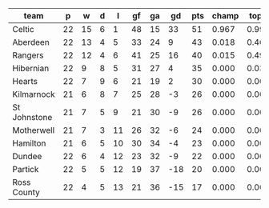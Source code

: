 |     team     | p  | w  | d | l  | gf | ga | gd  | pts | champ | top2  | top3  | top4  |  5-7  | bot4  | bot3  | bot2  |
|--------------|----|----|---|----|----|----|-----|-----|-------|-------|-------|-------|-------|-------|-------|-------|
| Celtic       | 22 | 15 | 6 |  1 | 48 | 15 |  33 |  51 | 0.967 | 0.998 | 1.000 | 1.000 | 0.000 | 0.000 | 0.000 | 0.000|
| Aberdeen     | 22 | 13 | 4 |  5 | 33 | 24 |   9 |  43 | 0.018 | 0.467 | 0.899 | 0.991 | 0.009 | 0.000 | 0.000 | 0.000|
| Rangers      | 22 | 12 | 4 |  6 | 41 | 25 |  16 |  40 | 0.015 | 0.496 | 0.906 | 0.992 | 0.008 | 0.000 | 0.000 | 0.000|
| Hibernian    | 22 |  9 | 8 |  5 | 31 | 27 |   4 |  35 | 0.000 | 0.038 | 0.181 | 0.790 | 0.203 | 0.002 | 0.000 | 0.000|
| Hearts       | 22 |  7 | 9 |  6 | 21 | 19 |   2 |  30 | 0.000 | 0.001 | 0.009 | 0.117 | 0.738 | 0.058 | 0.019 | 0.004|
| Kilmarnock   | 21 |  6 | 8 |  7 | 25 | 28 |  -3 |  26 | 0.000 | 0.000 | 0.002 | 0.034 | 0.533 | 0.254 | 0.117 | 0.038|
| St Johnstone | 21 |  7 | 5 |  9 | 21 | 30 |  -9 |  26 | 0.000 | 0.000 | 0.001 | 0.020 | 0.445 | 0.343 | 0.170 | 0.062|
| Motherwell   | 21 |  7 | 3 | 11 | 26 | 32 |  -6 |  24 | 0.000 | 0.000 | 0.002 | 0.037 | 0.538 | 0.249 | 0.117 | 0.042|
| Hamilton     | 21 |  6 | 5 | 10 | 30 | 34 |  -4 |  23 | 0.000 | 0.000 | 0.001 | 0.017 | 0.377 | 0.422 | 0.233 | 0.093|
| Dundee       | 22 |  6 | 4 | 12 | 23 | 32 |  -9 |  22 | 0.000 | 0.000 | 0.000 | 0.001 | 0.102 | 0.789 | 0.611 | 0.337|
| Partick      | 22 |  5 | 5 | 12 | 19 | 37 | -18 |  20 | 0.000 | 0.000 | 0.000 | 0.000 | 0.034 | 0.919 | 0.823 | 0.640|
| Ross County  | 22 |  4 | 5 | 13 | 21 | 36 | -15 |  17 | 0.000 | 0.000 | 0.000 | 0.000 | 0.014 | 0.964 | 0.909 | 0.783|

